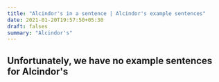 ```yaml
---
title: "Alcindor's in a sentence | Alcindor's example sentences"
date: 2021-01-20T19:57:50+05:30
draft: falses
summary: "Alcindor's"
---
```

## Unfortunately, we have no example sentences for Alcindor's                 
